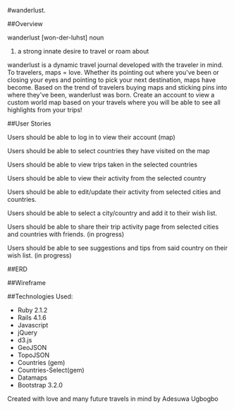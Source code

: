 #wanderlust.

##Overview

wanderlust
[won-der-luhst]
noun
1. a strong innate desire to travel or roam about

wanderlust is a dynamic travel journal developed with the traveler in mind. To travelers, maps = love. Whether its pointing out where you've been or closing your eyes and pointing to pick your next destination, maps have become. Based on the trend of travelers buying maps and sticking pins into where they've been, wanderlust was born. Create an account to view a custom world map based on your travels where you will be able to see all highlights from your trips!

##User Stories

Users should be able to log in to view their account (map)

Users should be able to select countries they have visited on the map

Users should be able to view trips taken in the selected countries

Users should be able to view their activity from the selected country

Users should be able to edit/update their activity from selected cities and countries.

Users should be able to select a city/country and add it to their wish list.

Users should be able to share their trip activity page from selected cities and countries with friends. (in progress)

Users should be able to see suggestions and tips from said country on their wish list. (in progress)


##ERD


##Wireframe



##Technologies Used:

* Ruby 2.1.2
* Rails 4.1.6
* Javascript
* jQuery
* d3.js
* GeoJSON
* TopoJSON
* Countries (gem)
* Countries-Select(gem)
* Datamaps
* Bootstrap 3.2.0

Created with love and many future travels in mind by Adesuwa Ugbogbo
